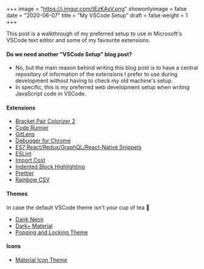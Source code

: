+++
image = "https://i.imgur.com/tEzKAsV.png"
showonlyimage = false
date = "2020-06-07"
title = "My VSCode Setup"
draft = false
weight = 1
+++

This post is a walkthrough of my preferred setup to use in Microsoft's VSCode text editor and some of my favourite extensions.
<!--more-->

#### Do we need another "VSCode Setup" blog post?
- No, but the main reason behind writing this blog post is to have a central repository of information of the extensions I prefer to use during development without having to check my old machine's setup.
- In specific, this is my preferred web development setup when writing JavaScript code in VSCode.

#### Extensions
- [Bracket Pair Colorizer 2](https://marketplace.visualstudio.com/items?itemName=CoenraadS.bracket-pair-colorizer-2)
- [Code Runner](https://marketplace.visualstudio.com/items?itemName=formulahendry.code-runner)
- [GitLens](https://marketplace.visualstudio.com/items?itemName=eamodio.gitlens)
- [Debugger for Chrome](https://marketplace.visualstudio.com/items?itemName=msjsdiag.debugger-for-chrome)
- [ES7 React/Redux/GraphQL/React-Native Snippets](https://marketplace.visualstudio.com/items?itemName=dsznajder.es7-react-js-snippets)
- [ESLint](https://marketplace.visualstudio.com/items?itemName=dbaeumer.vscode-eslint)
- [Import Cost](https://marketplace.visualstudio.com/items?itemName=wix.vscode-import-cost)
- [Indented Block Highlighting](https://marketplace.visualstudio.com/items?itemName=byi8220.indented-block-highlighting)
- [Prettier](https://marketplace.visualstudio.com/items?itemName=esbenp.prettier-vscode)
- [Rainbow CSV](https://marketplace.visualstudio.com/items?itemName=mechatroner.rainbow-csv)


#### Themes
In case the default VSCode theme isn't your cup of tea 🍵

- [Dank Neon](https://marketplace.visualstudio.com/items?itemName=wuz.dank-neon)
- [Dark+ Material](https://marketplace.visualstudio.com/items?itemName=vangware.dark-plus-material)
- [Popping and Locking Theme](https://marketplace.visualstudio.com/items?itemName=hedinne.popping-and-locking-vscode)

#### Icons
- [Material Icon Theme](https://marketplace.visualstudio.com/items?itemName=PKief.material-icon-theme)